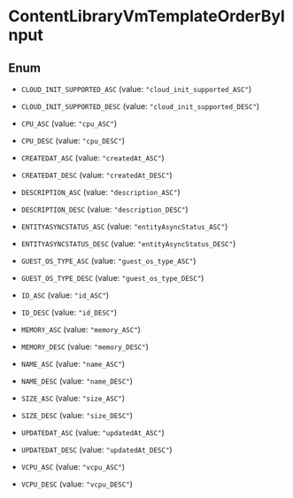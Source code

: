 

# ContentLibraryVmTemplateOrderByInput

## Enum


* `CLOUD_INIT_SUPPORTED_ASC` (value: `"cloud_init_supported_ASC"`)

* `CLOUD_INIT_SUPPORTED_DESC` (value: `"cloud_init_supported_DESC"`)

* `CPU_ASC` (value: `"cpu_ASC"`)

* `CPU_DESC` (value: `"cpu_DESC"`)

* `CREATEDAT_ASC` (value: `"createdAt_ASC"`)

* `CREATEDAT_DESC` (value: `"createdAt_DESC"`)

* `DESCRIPTION_ASC` (value: `"description_ASC"`)

* `DESCRIPTION_DESC` (value: `"description_DESC"`)

* `ENTITYASYNCSTATUS_ASC` (value: `"entityAsyncStatus_ASC"`)

* `ENTITYASYNCSTATUS_DESC` (value: `"entityAsyncStatus_DESC"`)

* `GUEST_OS_TYPE_ASC` (value: `"guest_os_type_ASC"`)

* `GUEST_OS_TYPE_DESC` (value: `"guest_os_type_DESC"`)

* `ID_ASC` (value: `"id_ASC"`)

* `ID_DESC` (value: `"id_DESC"`)

* `MEMORY_ASC` (value: `"memory_ASC"`)

* `MEMORY_DESC` (value: `"memory_DESC"`)

* `NAME_ASC` (value: `"name_ASC"`)

* `NAME_DESC` (value: `"name_DESC"`)

* `SIZE_ASC` (value: `"size_ASC"`)

* `SIZE_DESC` (value: `"size_DESC"`)

* `UPDATEDAT_ASC` (value: `"updatedAt_ASC"`)

* `UPDATEDAT_DESC` (value: `"updatedAt_DESC"`)

* `VCPU_ASC` (value: `"vcpu_ASC"`)

* `VCPU_DESC` (value: `"vcpu_DESC"`)



